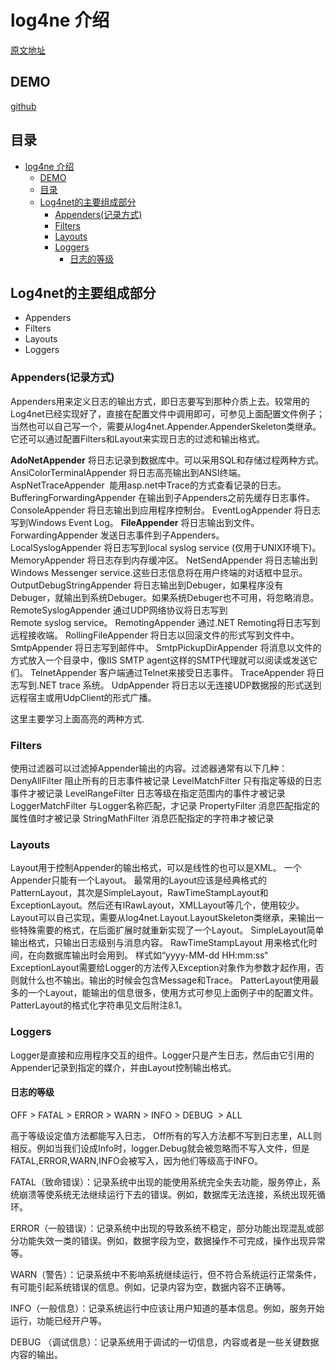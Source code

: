 # log4ne 介绍

[原文地址](http://www.cnblogs.com/jiajinyi/p/5884930.html)

## DEMO

[github](https://github.com/heweigeng1/NewRepo/tree/master/LOG4NET)

## 目录

<!-- TOC -->

- [log4ne 介绍](#log4ne)
    - [DEMO](#demo)
    - [目录](#)
    - [Log4net的主要组成部分](#log4net)
        - [Appenders(记录方式)](#appenders)
        - [Filters](#filters)
        - [Layouts](#layouts)
        - [Loggers](#loggers)
            - [日志的等级](#)

<!-- /TOC -->

## Log4net的主要组成部分

- Appenders
- Filters
- Layouts
- Loggers

### Appenders(记录方式)

Appenders用来定义日志的输出方式，即日志要写到那种介质上去。较常用的Log4net已经实现好了，直接在配置文件中调用即可，可参见上面配置文件例子；当然也可以自己写一个，需要从log4net.Appender.AppenderSkeleton类继承。它还可以通过配置Filters和Layout来实现日志的过滤和输出格式。

**AdoNetAppender** 将日志记录到数据库中。可以采用SQL和存储过程两种方式。
AnsiColorTerminalAppender 将日志高亮输出到ANSI终端。
AspNetTraceAppender  能用asp.net中Trace的方式查看记录的日志。
BufferingForwardingAppender 在输出到子Appenders之前先缓存日志事件。
ConsoleAppender 将日志输出到应用程序控制台。
EventLogAppender 将日志写到Windows Event Log。
**FileAppender** 将日志输出到文件。
ForwardingAppender 发送日志事件到子Appenders。
LocalSyslogAppender 将日志写到local syslog service (仅用于UNIX环境下)。
MemoryAppender 将日志存到内存缓冲区。
NetSendAppender 将日志输出到Windows Messenger service.这些日志信息将在用户终端的对话框中显示。
OutputDebugStringAppender 将日志输出到Debuger，如果程序没有Debuger，就输出到系统Debuger。如果系统Debuger也不可用，将忽略消息。
RemoteSyslogAppender 通过UDP网络协议将日志写到Remote syslog service。
RemotingAppender 通过.NET Remoting将日志写到远程接收端。
RollingFileAppender 将日志以回滚文件的形式写到文件中。
SmtpAppender 将日志写到邮件中。
SmtpPickupDirAppender 将消息以文件的方式放入一个目录中，像IIS SMTP agent这样的SMTP代理就可以阅读或发送它们。
TelnetAppender 客户端通过Telnet来接受日志事件。
TraceAppender 将日志写到.NET trace 系统。
UdpAppender 将日志以无连接UDP数据报的形式送到远程宿主或用UdpClient的形式广播。

这里主要学习上面高亮的两种方式.

### Filters

使用过滤器可以过滤掉Appender输出的内容。过滤器通常有以下几种：
DenyAllFilter 阻止所有的日志事件被记录
LevelMatchFilter 只有指定等级的日志事件才被记录
LevelRangeFilter 日志等级在指定范围内的事件才被记录
LoggerMatchFilter 与Logger名称匹配，才记录
PropertyFilter 消息匹配指定的属性值时才被记录
StringMathFilter 消息匹配指定的字符串才被记录

### Layouts

Layout用于控制Appender的输出格式，可以是线性的也可以是XML。
一个Appender只能有一个Layout。
最常用的Layout应该是经典格式的PatternLayout，其次是SimpleLayout，RawTimeStampLayout和ExceptionLayout。然后还有IRawLayout，XMLLayout等几个，使用较少。Layout可以自己实现，需要从log4net.Layout.LayoutSkeleton类继承，来输出一些特殊需要的格式，在后面扩展时就重新实现了一个Layout。
SimpleLayout简单输出格式，只输出日志级别与消息内容。
RawTimeStampLayout 用来格式化时间，在向数据库输出时会用到。
样式如“yyyy-MM-dd HH:mm:ss“
ExceptionLayout需要给Logger的方法传入Exception对象作为参数才起作用，否则就什么也不输出。输出的时候会包含Message和Trace。
PatterLayout使用最多的一个Layout，能输出的信息很多，使用方式可参见上面例子中的配置文件。PatterLayout的格式化字符串见文后附注8.1。

### Loggers

Logger是直接和应用程序交互的组件。Logger只是产生日志，然后由它引用的Appender记录到指定的媒介，并由Layout控制输出格式。

#### 日志的等级

OFF > FATAL > ERROR > WARN > INFO > DEBUG  > ALL

高于等级设定值方法都能写入日志， Off所有的写入方法都不写到日志里，ALL则相反。例如当我们设成Info时，logger.Debug就会被忽略而不写入文件，但是FATAL,ERROR,WARN,INFO会被写入，因为他们等级高于INFO。

FATAL（致命错误）：记录系统中出现的能使用系统完全失去功能，服务停止，系统崩溃等使系统无法继续运行下去的错误。例如，数据库无法连接，系统出现死循环。

ERROR（一般错误）：记录系统中出现的导致系统不稳定，部分功能出现混乱或部分功能失效一类的错误。例如，数据字段为空，数据操作不可完成，操作出现异常等。

WARN（警告）：记录系统中不影响系统继续运行，但不符合系统运行正常条件，有可能引起系统错误的信息。例如，记录内容为空，数据内容不正确等。

INFO（一般信息）：记录系统运行中应该让用户知道的基本信息。例如，服务开始运行，功能已经开户等。

DEBUG （调试信息）：记录系统用于调试的一切信息，内容或者是一些关键数据内容的输出。